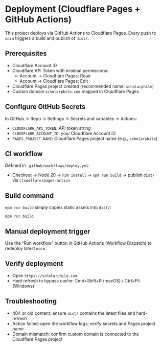 # Deployment (Cloudflare Pages + GitHub Actions)

This project deploys via GitHub Actions to Cloudflare Pages. Every push to `main` triggers a build and publish of `dist/`.

## Prerequisites
- Cloudflare Account ID
- Cloudflare API Token with minimal permissions:
  - Account → Cloudflare Pages: Read
  - Account → Cloudflare Pages: Edit
- Cloudflare Pages project created (recommended name: `scholarphile`)
- Custom domain `scholarphile.com` mapped in Cloudflare Pages

## Configure GitHub Secrets
In GitHub → Repo → Settings → Secrets and variables → Actions:
- `CLOUDFLARE_API_TOKEN`: API token string
- `CLOUDFLARE_ACCOUNT_ID`: your Cloudflare Account ID
- `PAGES_PROJECT_NAME`: Cloudflare Pages project name (e.g., `scholarphile`)

## CI workflow
Defined in `.github/workflows/deploy.yml`:
- Checkout → Node 20 → `npm install` → `npm run build` → publish `dist/` via `cloudflare/pages-action`

## Build command
`npm run build` simply copies static assets into `dist/`:
```
npm run build
```

## Manual deployment trigger
Use the “Run workflow” button in GitHub Actions (Workflow Dispatch) to redeploy latest `main`.

## Verify deployment
- Open `https://scholarphile.com`
- Hard refresh to bypass cache: Cmd+Shift+R (macOS) / Ctrl+F5 (Windows)

## Troubleshooting
- 404 or old content: ensure `dist/` contains the latest files and hard-refresh
- Action failed: open the workflow logs; verify secrets and Pages project name
- Domain mismatch: confirm custom domain is connected to the Cloudflare Pages project
